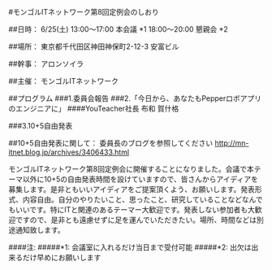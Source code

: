 #モンゴルITネットワーク第8回定例会のしおり


##日時：
6/25(土) 
13:00～17:00 本会議 *1
18:00～20:00 懇親会 *2

##場所：
東京都千代田区神田神保町2-12-3 安富ビル

##幹事：
アロンソイラ

##主催：
モンゴルITネットワーク

##プログラム
###1.委員会報告
###2.「今日から、あなたもPepperロボアプリのエンジニアに」
####YouTeacher社長 布和 賀什格

###3.10+5自由発表

##10+5自由発表に関して：
委員長のブログを参照してください
http://mn-itnet.blog.jp/archives/3406433.html


モンゴルITネットワーク第8回定例会に開催することになりました。会議で本テーマ以外に10+5の自由発表時間を設けていますので、皆さんからアイディアを募集します。是非ともいいアイディアをご提案頂くよう、お願いします。発表形式、内容自由。自分のやりたいこと、思ったこと、研究していることなどなんでもいいです。特にITと関連のあるテーマー大歓迎です。発表しない参加者も大歓迎ですので、是非とも遠慮せずに足を運んでいただきたい。場所、時間などは別途通知致します。 

####注:
#####*1: 会議室に入れるだけ当日まで受付可能
#####*2: 出欠は出来るだけ早めにお願いします